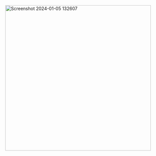 <img width="461" alt="Screenshot 2024-01-05 132607" src="https://github.com/SitiMarfungahDwiLestari/Keuangan/assets/115131610/8d20e9a4-a6da-4b96-a354-4ff606a54faa">

